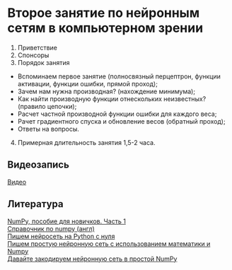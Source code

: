 # Второе занятие по нейронным сетям в компьютерном зрении

1) Приветствие
2) Спонсоры
3) Порядок занятия
- Вспоминаем первое занятие (полносвязный перцептрон, функции активации, функции ошибки, прямой проход);
- Зачем нам нужна производная? (нахождение минимума);
- Как найти производную функции отнескольких неизвестных? (правило цепочки);
- Расчет частной производной функции ошибки для каждого веса;
- Рачет градиентного спуска и обновление весов (обратный проход);
- Ответы на вопросы.
4) Примерная длительность занятия 1,5-2 часа.


## Видеозапись
[Видео](https://youtu.be/1vQxiwGgySU)

## Литература
[NumPy, пособие для новичков. Часть 1](https://habr.com/ru/post/121031/)<br>
[Справочник по numpy (англ)](https://numpy.org/doc/stable/reference/)<br>
[Пишем нейросеть на Python с нуля](https://proglib.io/p/pishem-neyroset-na-python-s-nulya-2020-10-07)<br>
[Пишем простую нейронную сеть с использованием математики и Numpy](https://habr.com/ru/post/460589/)<br>
[Давайте закодируем нейронную сеть в простой NumPy](https://machinelearningmastery.ru/lets-code-a-neural-network-in-plain-numpy-ae7e74410795/)

